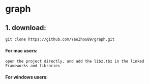 # graph
## 1. download:
    git clone https://github.com/YaoZhou89/graph.git
#### For mac users:
    open the project directly, and add the libz.tbz in the linked Frameworks and libraries
#### For windows users:
    
